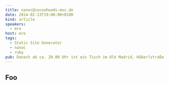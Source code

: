 ```yaml
--- 
title: nanoc@cocoaheads-muc.de
date: 2014-02-13T19:00:00+0100
kind: article
speakers:
  - mro
host: mro
tags:
  - Static Site Generator
  - nanoc
  - ruby
pub: Danach ab ca. 20.00 Uhr ist ein Tisch im Olé Madrid, Häberlstraße 15 reserviert.
---
```


## Foo


